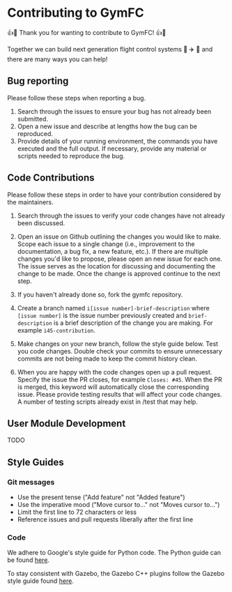 # Contributing to GymFC

:+1::tada: Thank you for wanting to contribute to GymFC! :+1::tada: 

Together we can build next
generation flight control systems :rocket: :airplane: :helicopter: and there are many ways you can help! 

## Bug reporting
Please follow these steps when reporting a bug.

1) Search through the issues to ensure your bug has not already been submitted. 
2) Open a new issue and describe at lengths how the bug can be reproduced.
3) Provide details of your running environment, the commands you have executed
and the full output. If necessary, provide any material or scripts needed to
reproduce the bug. 

## Code Contributions
Please follow these steps in order to have your contribution considered by
the maintainers.

1) Search through the issues to verify your code changes have not already been
discussed. 
2) Open an issue on Github outlining the changes you would like to make. Scope
each issue to a single change (i.e., improvement to the documentation, a bug fix,
 a new feature, etc.). If there are multiple changes you'd like to
propose,  please open an new issue for each one. The issue serves as the location for discussing and
documenting the change to be made.  Once the change is approved continue to the
next step.
2) If you haven't already done so, fork the gymfc repository.
2) Create a branch named `i[issue number]-brief-description` where `[issue
number]` is the issue number previously created and `brief-description` is a
brief description of the change you are making. For example `i45-contribution`.

3) Make changes on your new branch, follow the style guide below. Test you code changes. Double check your commits to ensure unnecessary commits are not being made to keep the commit history clean. 

4) When you are happy with the code changes open up a pull request. Specify the
issue the PR closes, for example `Closes: #45`. When the PR is merged, this keyword will automatically close the corresponding issue. 
Please provide testing results that will affect your code changes. A number of
testing scripts already exist in /test that may help. 

## User Module Development

TODO 

## Style Guides 

### Git messages

* Use the present tense ("Add feature" not "Added feature")
* Use the imperative mood ("Move cursor to..." not "Moves cursor to...")
* Limit the first line to 72 characters or less
* Reference issues and pull requests liberally after the first line

### Code

We adhere to Google's style guide for Python code.
The Python guide can be found
[here](http://google.github.io/styleguide/pyguide.html). 

To stay consistent with Gazebo, the Gazebo C++ plugins follow the Gazebo style guide found
[here](http://gazebosim.org/tutorials?tut=contrib_code&cat=development).

